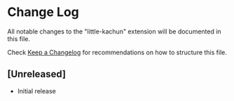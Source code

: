 # Change Log
All notable changes to the "little-kachun" extension will be documented in this file.

Check [Keep a Changelog](http://keepachangelog.com/) for recommendations on how to structure this file.

## [Unreleased]
- Initial release
